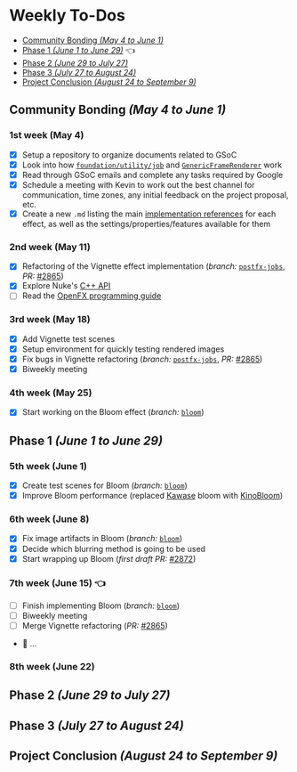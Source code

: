# Weekly To-Dos

 - [Community Bonding *(May 4 to June 1)*](#community-bonding-may-4-to-june-1)
 - [Phase 1 *(June 1 to June 29)*](#phase-1-june-1-to-june-29) 👈
 - [Phase 2 *(June 29 to July 27)*](#phase-2-june-29-to-july-27)
 - [Phase 3 *(July 27 to August 24)*](#phase-3-july-27-to-august-24)
 - [Project Conclusion *(August 24 to September 9)*](#project-conclusion-august-24-to-september-9)

## Community Bonding *(May 4 to June 1)*
### 1st week (May 4)
  - [x] Setup a repository to organize documents related to GSoC
  - [x] Look into how [`foundation/utility/job`](https://github.com/appleseedhq/appleseed/tree/master/src/appleseed/foundation/utility/job) and [`GenericFrameRenderer`](https://github.com/appleseedhq/appleseed/tree/master/src/appleseed/renderer/kernel/rendering/generic) work
  - [x] Read through GSoC emails and complete any tasks required by Google
  - [x] Schedule a meeting with Kevin to work out the best channel for communication, time zones, any initial feedback on the project proposal, etc.
  - [x] Create a new `.md` listing the main [implementation references](gsoc-proposal.md#Implementation-References) for each effect, as well as the settings/properties/features available for them

### 2nd week (May 11)
  - [x] Refactoring of the Vignette effect implementation (*branch:* [`postfx-jobs`](https://github.com/laurelkeys/appleseed/tree/postfx-jobs), *PR:* [#2865](https://github.com/appleseedhq/appleseed/pull/2865))
  - [x] Explore Nuke's [C++ API](https://learn.foundry.com/nuke/developers/121/ndkreference/)
  - [ ] Read the [OpenFX programming guide](https://openfx.readthedocs.io/en/master/)

### 3rd week (May 18)
  - [x] Add Vignette test scenes
  - [x] Setup environment for quickly testing rendered images
  - [x] Fix bugs in Vignette refactoring (*branch:* [`postfx-jobs`](https://github.com/laurelkeys/appleseed/tree/postfx-jobs), *PR:* [#2865](https://github.com/appleseedhq/appleseed/pull/2865))
  - [x] Biweekly meeting

### 4th week (May 25)
  - [x] Start working on the Bloom effect (*branch:* [`bloom`](https://github.com/laurelkeys/appleseed/tree/bloom))

## Phase 1 *(June 1 to June 29)*
### 5th week (June 1)
  - [x] Create test scenes for Bloom (*branch:* [`bloom`](https://github.com/laurelkeys/appleseed/tree/bloom))
  - [x] Improve Bloom performance (replaced [Kawase](http://www.daionet.gr.jp/~masa/archives/GDC2003_DSTEAL.ppt ) bloom with [KinoBloom](https://github.com/keijiro/KinoBloom))

### 6th week (June 8)
  - [x] Fix image artifacts in Bloom (*branch:* [`bloom`](https://github.com/laurelkeys/appleseed/tree/bloom))
  - [x] Decide which blurring method is going to be used
  - [x] Start wrapping up Bloom (*first draft PR:* [#2872](https://github.com/appleseedhq/appleseed/pull/2872))

### 7th week (June 15) 👈
  - [ ] Finish implementing Bloom (*branch:* [`bloom`](https://github.com/laurelkeys/appleseed/tree/bloom))
  - [ ] Biweekly meeting
  - [ ] Merge Vignette refactoring (*PR:* [#2865](https://github.com/appleseedhq/appleseed/pull/2865))
  - 🚧 ...

### 8th week (June 22)

## Phase 2 *(June 29 to July 27)*

## Phase 3 *(July 27 to August 24)*

## Project Conclusion *(August 24 to September 9)*
